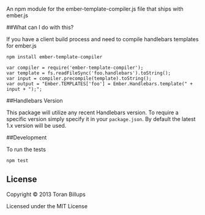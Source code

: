 
An npm module for the ember-template-compiler.js file that ships with ember.js

##What can I do with this?

If you have a client build process and need to compile handlebars templates for ember.js

    npm install ember-template-compiler

    var compiler = require('ember-template-compiler');
    var template = fs.readFileSync('foo.handlebars').toString();
    var input = compiler.precompile(template).toString();
    var output = "Ember.TEMPLATES['foo'] = Ember.Handlebars.template(" + input + ");";

##Handlebars Version

This package will utilize any recent Handlebars version. To require a specific version
simply specify it in your `package.json`. By default the latest 1.x version will be used.

##Development

To run the tests

    npm test

## License

Copyright © 2013 Toran Billups

Licensed under the MIT License
